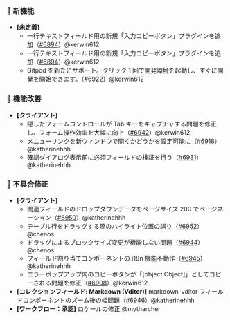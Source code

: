 ### 🎉 新機能

* **[未定義]**
  * 一行テキストフィールド用の新規「入力コピーボタン」プラグインを追加（[#6894](https://github.com/nocobase/nocobase/pull/6894)）@kerwin612
  * 一行テキストフィールド用の新規「入力コピーボタン」プラグインを追加（[#6894](https://github.com/nocobase/nocobase/pull/6894)）@kerwin612
  * Gitpod を新たにサポート。クリック 1 回で開発環境を起動し、すぐに開発を開始できます。（[#6922](https://github.com/nocobase/nocobase/pull/6922)）@kerwin612

### 🚀 機能改善

* **[クライアント]**
  * 隠したフォームコントロールが Tab キーをキャプチャする問題を修正し、フォーム操作効率を大幅に向上（[#6942](https://github.com/nocobase/nocobase/pull/6942)）@kerwin612
  * メニューリンクを新ウィンドウで開くかどうかを設定可能に（[#6918](https://github.com/nocobase/nocobase/pull/6918)）@katherinehhh
  * 確認ダイアログ表示前に必須フィールドの検証を行う（[#6931](https://github.com/nocobase/nocobase/pull/6931)）@katherinehhh

### 🐛 不具合修正

* **[クライアント]**
  * 関連フィールドのドロップダウンデータをページサイズ 200 でページネーション（[#6950](https://github.com/nocobase/nocobase/pull/6950)）@katherinehhh
  * テーブル行をドラッグする際のハイライト位置の誤り（[#6952](https://github.com/nocobase/nocobase/pull/6952)）@chenos
  * ドラッグによるブロックサイズ変更が機能しない問題（[#6944](https://github.com/nocobase/nocobase/pull/6944)）@chenos
  * フィールド割り当てコンポーネントの i18n 機能不動作（[#6945](https://github.com/nocobase/nocobase/pull/6945)）@katherinehhh
  * エラーポップアップ内のコピーボタンが「[object Object]」としてコピーされる問題を修正（[#6908](https://github.com/nocobase/nocobase/pull/6908)）@kerwin612
* **[コレクションフィールド: Markdown (Vditor)]** markdown-vditor フィールドコンポーネントのズーム後の幅問題（[#6946](https://github.com/nocobase/nocobase/pull/6946)）@katherinehhh
* **[ワークフロー：承認]** ロケールの修正 @mytharcher
